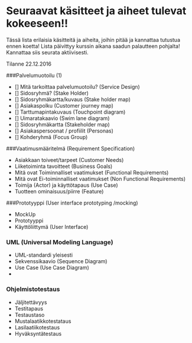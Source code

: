 # Seuraavat käsitteet ja aiheet tulevat kokeeseen!!

Tässä lista erilaisia käsitteitä ja aiheita, joihin pitää ja kannattaa tutustua ennen koetta!
Lista päivittyy kurssin aikana saadun palautteen pohjalta! Kannattaa siis seurata aktiivisesti.

Tilanne 22.12.2016

###Palvelumuotoilu (1)

- [] Mitä tarkoittaa palvelumuotoilu? (Service Design)
- [] Sidosryhmä? (Stake Holder)
- [] Sidosryhmäkartta/kuvaus (Stake holder map)
- []  Asiakaspolku (Customer journey map)
- [] Tarttumapintakuvaus (Touchpoint diagram)
- [] Uimaratakaavio (Swim lane diagram)
- [] Sidosryhmäkartta (Stakeholder map)
- [] Asiakaspersoonat / profiilit (Personas)
- [] Kohderyhmä (Focus Group)

###Vaatimusmääritelmä (Requirement Specification)

* Asiakkaan toiveet/tarpeet (Customer Needs)
* Liiketoiminta tavoitteet (Business Goals)
* Mitä ovat Toiminnalliset vaatimukset (Functional Requirements)
* Mitä ovat Ei-toiminnalliset vaatimukset (Non Functional Requirements)
* Toimija (Actor) ja käyttötapaus (Use Case)
* Tuotteen ominaisuus/piirre (Feature)

###Prototyyppi (User interface prototyping /mocking)

* MockUp
* Prototyyppi
* Käyttöliittymä (User Interface)


### UML (Universal Modeling Language)

* UML-standardi yleisesti
* Sekvenssikaavio (Sequence Diagram)
* Use Case (Use Case Diagram)
* 
 
### Ohjelmistotestaus

* Jäljitettävyys
* Testitapaus
* Testaustaso
* Mustalaatikkotestataus
* Lasilaatiikotestaus
* Hyväksyntätestaus
